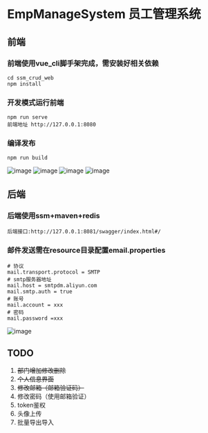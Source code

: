 # EmpManageSystem 员工管理系统

## 前端

### 前端使用vue_cli脚手架完成，需安装好相关依赖

```
cd ssm_crud_web
npm install
```

### 开发模式运行前端

```
npm run serve
前端地址 http://127.0.0.1:8080
```

### 编译发布

```
npm run build
```

![image](https://z3.ax1x.com/2021/08/20/fOuuI1.png)
![image](https://z3.ax1x.com/2021/08/20/fOKIht.png)
![image](https://z3.ax1x.com/2021/08/20/fOM3HH.png)
![image](https://z3.ax1x.com/2021/08/20/fOMdv8.png)

## 后端

### 后端使用ssm+maven+redis

```
后端接口:http://127.0.0.1:8081/swagger/index.html#/
```

### 邮件发送需在resource目录配置email.properties

```
# 协议
mail.transport.protocol = SMTP
# smtp服务器地址
mail.host = smtpdm.aliyun.com
mail.smtp.auth = true
# 账号
mail.account = xxx
# 密码
mail.password =xxx
```

![image](https://z3.ax1x.com/2021/08/20/fOM75R.png)

## TODO

1. ~~部门增加修改删除~~
2. ~~个人信息界面~~
3. ~~修改邮箱（邮箱验证码）~~
4. 修改密码（使用邮箱验证）
5. token鉴权
6. 头像上传
7. 批量导出导入
